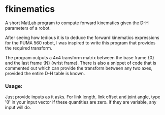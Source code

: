 # fkinematics
A short MatLab program to compute forward kinematics given the D-H parameters of a robot. 

After seeing how tedious it is to deduce the forward kinematics expressions for the PUMA 560 robot, I was inspired to write this program that provides the required transform. 

The program outputs a 4x4 transform matrix between the base frame {0} and the last frame {N} (wrist frame). There is also a snippet of code that is commented out which can provide the transform between any two axes, provided the entire D-H table is known. 

### Usage:
Just provide inputs as it asks. For link length, link offset and joint angle, type '0' in your input vector if these quantities are zero. If they are variable, any input will do.  
